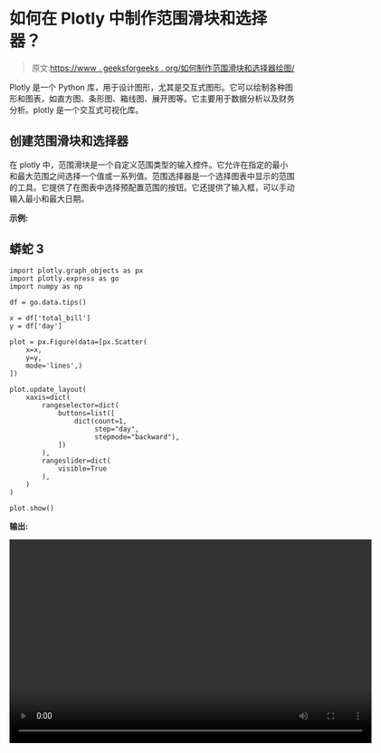 # 如何在 Plotly 中制作范围滑块和选择器？

> 原文:[https://www . geeksforgeeks . org/如何制作范围滑块和选择器绘图/](https://www.geeksforgeeks.org/how-to-make-range-slider-and-selector-in-plotly/)

Plotly 是一个 Python 库，用于设计图形，尤其是交互式图形。它可以绘制各种图形和图表，如直方图、条形图、箱线图、展开图等。它主要用于数据分析以及财务分析。plotly 是一个交互式可视化库。

## 创建范围滑块和选择器

在 plotly 中，范围滑块是一个自定义范围类型的输入控件。它允许在指定的最小和最大范围之间选择一个值或一系列值。范围选择器是一个选择图表中显示的范围的工具。它提供了在图表中选择预配置范围的按钮。它还提供了输入框，可以手动输入最小和最大日期。

**示例:**

## 蟒蛇 3

```
import plotly.graph_objects as px
import plotly.express as go
import numpy as np

df = go.data.tips()

x = df['total_bill']
y = df['day']

plot = px.Figure(data=[px.Scatter(
    x=x,
    y=y,
    mode='lines',)
])

plot.update_layout(
    xaxis=dict(
        rangeselector=dict(
            buttons=list([
                dict(count=1,
                     step="day",
                     stepmode="backward"),
            ])
        ),
        rangeslider=dict(
            visible=True
        ),
    )
)

plot.show()
```

**输出:**

<video class="wp-video-shortcode" id="video-486799-1" width="640" height="360" preload="metadata" controls=""><source type="video/webm" src="https://media.geeksforgeeks.org/wp-content/uploads/20200914210651/Screencast-from-Monday-14-September-2020-090335-IST.webm?_=1">[https://media.geeksforgeeks.org/wp-content/uploads/20200914210651/Screencast-from-Monday-14-September-2020-090335-IST.webm](https://media.geeksforgeeks.org/wp-content/uploads/20200914210651/Screencast-from-Monday-14-September-2020-090335-IST.webm)</video>